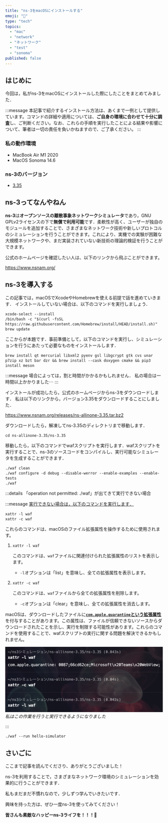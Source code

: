 ```yaml
---
title: "ns-3をmacOSにインストールする"
emoji: "🛜"
type: "tech"
topics:
  - "mac"
  - "network"
  - "ネットワーク"
  - "test"
  - "sonoma"
published: false
---
```


## はじめに

今回は，私がns-3をmacOSにインストールした際にしたことをまとめてみました．

:::message
本記事で紹介するインストール方法は、あくまで一例として提供しています。コマンドの詳細や適用については、**ご自身の環境に合わせて十分に調査**し、ご判断ください。なお、これらの手順を実行したことによる結果や影響について、筆者は一切の責任を負いかねますので、ご了承ください。
:::

### 私の動作環境
- MacBook Air M1 2020
- MacOS Sonoma 14.6

### ns-3のバージョン
- [3.35](https://www.nsnam.org/releases/ns-3-35/)

## ns-3ってなんやねん

**ns-3**は**オープンソースの離散事象ネットワークシミュレータ**であり，GNU GPLv2ライセンスの下で**無償で利用可能**です．柔軟性が高く、ユーザーが独自のモジュールを追加することで、さまざまなネットワーク技術や新しいプロトコルのシミュレーションを行うことができます。これにより、実機での実験が困難な大規模ネットワークや、まだ実装されていない新技術の理論的検証を行うことができます。

公式のホームページを確認したい人は、以下のリンクから飛ぶことができます。

https://www.nsnam.org/

## ns-3を導入する

この記事では，macOSでXcodeやHomebrewを使える前提で話を進めていきます．
インストールしていない場合は、以下のコマンドを実行しましょう．

```
xcode-select --install
/bin/bash -c "$(curl -fsSL https://raw.githubusercontent.com/Homebrew/install/HEAD/install.sh)"
brew update
```

ここからが本題です．事前準備として，以下のコマンドを実行し、シミュレーションを行うにあたって必要なものをインストールします．

```
brew install qt mercurial libxml2 pyenv gsl libgcrypt gtk cvs unar p7zip xz bzt bar dzr && brew install --cask doxygen cmake && pip3 install meson
```

:::message
場合によっては，割と時間がかかるかもしれません．
私の場合は一時間以上かかりました⋯
:::

インストールが成功したら，公式のホームページからns-3をダウンロードします．
私は以下のリンクから，バージョン3.35をダウンロードすることにしました．

https://www.nsnam.org/releases/ns-allinone-3.35.tar.bz2

ダウンロードしたら，解凍してns-3.35のディレクトリまで移動します．

```
cd ns-allinone-3.35/ns-3.35
```

移動したら，以下のコマンドでwafスクリプトを実行します．wafスクリプトを実行することで、ns-3のソースコードをコンパイルし、実行可能なシミュレータを生成することができます．

```
./waf clean
./waf configure -d debug --disable-werror --enable-examples --enable-tests
./waf
```

:::details 「operation not permitted: ./waf」が出てきて実行できない場合

:::message
[実行できない場合は，以下のコマンドを実行します．](https://zenn.dev/joho0724/articles/sankaku0724-newcreate29)

```
xattr -l waf
xattr -c waf
```

これらのコマンドは、macOSのファイル拡張属性を操作するために使用されます。

1. `xattr -l waf`

   このコマンドは、`waf`ファイルに関連付けられた拡張属性のリストを表示します。
   - `-l`オプションは「list」を意味し、全ての拡張属性を表示します。

2. `xattr -c waf`

   このコマンドは、`waf`ファイルから全ての拡張属性を削除します。
   - `-c`オプションは「clear」を意味し、全ての拡張属性を消去します。

macOSは、ダウンロードしたファイルに[**`com.apple.quarantine`という拡張属性**](https://iboysoft.com/jp/news/com-apple-quarantine.html)を付与することがあります。この属性は、ファイルが信頼できないソースからダウンロードされたことを示し、実行を制限する可能性があります。これらのコマンドを使用することで、wafスクリプトの実行に関する問題を解決できるかもしれません。

![](/images/sankaku28/1.png)
*私はこの作業を行うと実行できるようになりました*

:::


















```
./waf --run hello-simulator
```

## さいごに

ここまで記事を読んでくださり、ありがとうございました！

ns-3を利用することで，さまざまなネットワーク環境のシミュレーションを効果的に行うことができます．

私もまだまだ不慣れなので，少しずつ学んでいきたいです．

興味を持った方は、ぜひ一度ns-3を使ってみてください！

**皆さんも素敵なハッピーns-3ライフを！！！🌸**
